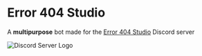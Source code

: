# Error 404 Studio
A **multipurpose** bot made for the [Error 404 Studio](https://discord.gg/cxUer7UHB5) Discord server

![Discord Server Logo](https://cdn.discordapp.com/icons/918167289721913415/d77f82111e2e168bd3f18b9a2aa9adee.png)
